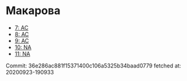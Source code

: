 # Макарова
- [7: AC](7.md)
- [8: AC](8.md)
- [9: AC](9.md)
- [10: NA](10.md)
- [11: NA](11.md)

Commit: 36e286ac881f15371400c106a5325b34baad0779
 fetched at: 20200923-190933

